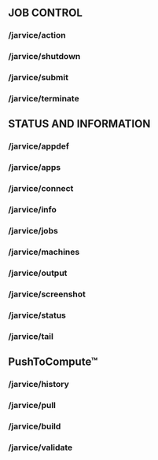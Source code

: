## JOB CONTROL

### /jarvice/action

### /jarvice/shutdown

### /jarvice/submit

### /jarvice/terminate

## STATUS AND INFORMATION

### /jarvice/appdef

### /jarvice/apps

### /jarvice/connect

### /jarvice/info

### /jarvice/jobs

### /jarvice/machines

### /jarvice/output

### /jarvice/screenshot

### /jarvice/status

### /jarvice/tail

## PushToCompute&trade;

### /jarvice/history

### /jarvice/pull

### /jarvice/build

### /jarvice/validate


